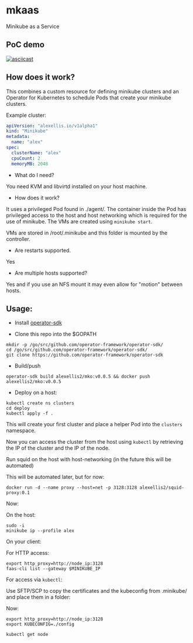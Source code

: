 # mkaas
Minikube as a Service

## PoC demo

[![asciicast](https://asciinema.org/a/s1UWfywtfpOp9be2r7igbbnBB.png)](https://asciinema.org/a/s1UWfywtfpOp9be2r7igbbnBB)

## How does it work?

This combines a custom resource for defining minikube clusters and an Operator for Kubernetes
to schedule Pods that create your minikube clusters.


Example cluster:

```yaml
apiVersion: "alexellis.io/v1alpha1"
kind: "Minikube"
metadata:
  name: "alex"
spec:
  clusterName: "alex"
  cpuCount: 2
  memoryMB: 2048
```

* What do I need?

You need KVM and libvirtd installed on your host machine.

* How does it work?

It uses a privileged Pod found in ./agent/. The container inside the Pod has
privileged access to the host and host networking which is required for the use
of minikube. The VMs are created using `minikube start`.

VMs are stored in /root/.minikube and this folder is mounted by the controller.

* Are restarts supported.

Yes

* Are multiple hosts supported?

Yes and if you use an NFS mount it may even allow for "motion" between hosts.

## Usage:

* Install [operator-sdk](https://github.com/operator-framework/operator-sdk)

* Clone this repo into the $GOPATH

```
mkdir -p /go/src/github.com/operator-framework/operator-sdk/
cd /go/src/github.com/operator-framework/operator-sdk/
git clone https://github.com/operator-framework/operator-sdk
```

* Build/push

```
operator-sdk build alexellis2/mko:v0.0.5 && docker push alexellis2/mko:v0.0.5
```

* Deploy on a host:

```
kubectl create ns clusters
cd deploy
kubectl apply -f .
```

This will create your first cluster and place a helper Pod into the `clusters` namespace.

Now you can access the cluster from the host using `kubectl` by retrieving the IP of the
cluster and the IP of the node.

Run squid on the host with host-networking (in the future this will be automated)

This will be automated later, but for now:

```
docker run -d --name proxy --host=net -p 3128:3128 alexellis2/squid-proxy:0.1
```

Now:

On the host:

```
sudo -i
minikube ip --profile alex
```

On your client:

For HTTP access:

```
export http_proxy=http://node_ip:3128
faas-cli list --gateway $MINIKUBE_IP
```

For access via `kubectl`:

Use SFTP/SCP to copy the certificates and the kubeconfig from .minikube/ and place them in a folder:

Now:

```
export http_proxy=http://node_ip:3128
export KUBECONFIG=./config

kubectl get node
```

